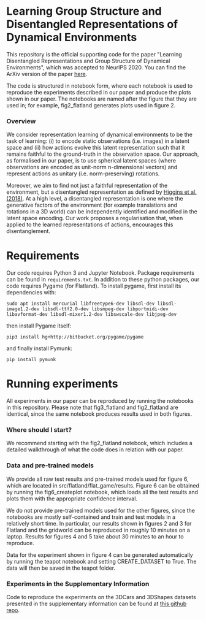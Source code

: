 # Learning Group Structure and Disentangled Representations of Dynamical Environments

This repository is the official supporting code for the paper "Learning Disentangled Representations and Group Structure of Dynamical Environments", which was accepted to NeurIPS 2020. You can find the ArXiv version of the paper <a href="https://arxiv.org/abs/2002.06991">here</a>.

The code is structured in notebook form, where each notebook is used to reproduce the experiments described in our paper and produce the plots shown in our paper. The notebooks are named after the figure that they are used in; for example, fig2_flatland generates plots used in figure 2. 

### Overview 

We consider representation learning of dynamical environments to be the task of learning: (i) to encode static observations (i.e. images) in a latent space and (ii) how actions evolve this latent representation such that it remains faithful to the ground-truth in the observation space. Our approach, as formalised in our paper, is to use spherical latent spaces (where observations are encoded as unit-norm n-dimensional vectors) and represent actions as unitary (i.e. norm-preserving) rotations.

Moreover, we aim to find not just a faithful representation of the environment, but a disentangled representation as defined by <a href="https://arxiv.org/abs/1812.02230">Higgins et al. (2018)</a>. At a high level, a disentangled representation is one where the generative factors of the environment (for example translations and rotations in a 3D world) can be independently identified and modified in the latent space encoding. Our work proposes a regularisation that, when applied to the learned representations of actions, encourages this disentanglement.

# Requirements

Our code requires Python 3 and Jupyter Notebook. Package requirements can be found in `requirements.txt`. In addition to these python packages, our code requires Pygame (for Flatland). To install pygame, first install its dependencies with:

`sudo apt install mercurial libfreetype6-dev libsdl-dev libsdl-image1.2-dev libsdl-ttf2.0-dev libsmpeg-dev libportmidi-dev libavformat-dev libsdl-mixer1.2-dev libswscale-dev libjpeg-dev`

then install Pygame itself:

`pip3 install hg+http://bitbucket.org/pygame/pygame`

and finally install Pymunk:

`pip install pymunk`

# Running experiments

All experiments in our paper can be reproduced by running the notebooks in this repository. Please note that fig3_flatland and fig2_flatland are identical, since the same notebook produces results used in both figures.

### Where should I start?

We recommend starting with the fig2_flatland notebook, which includes a detailed walkthrough of what the code does in relation with our paper.

### Data and pre-trained models

We provide all raw test results and pre-trained models used for figure 6, which are located in src/flatland/flat_game/results. Figure 6 can be obtained by running the fig6_createplot notebook, which loads all the test results and plots them with the appropriate confidence interval.

We do not provide pre-trained models used for the other figures, since the notebooks are mostly self-contained and train and test models in a relatively short time. In particular, our results shown in figures 2 and 3 for Flatland and the gridworld can be reproduced in roughly 10 minutes on a laptop. Results for figures 4 and 5 take about 30 minutes to an hour to reproduce.

Data for the experiment shown in figure 4 can be generated automatically by running the teapot notebook and setting CREATE_DATASET to True. The data will then be saved in the teapot folder.

### Experiments in the Supplementary Information

Code to reproduce the experiments on the 3DCars and 3DShapes datasets presented in the supplementary information can be found at <a href="https://github.com/tomdbar/dynamical-disentanglement">this github repo</a>.
